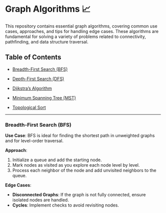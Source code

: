# Graph Algorithms 📈

This repository contains essential graph algorithms, covering common use cases, approaches, and tips for handling edge cases. These algorithms are fundamental for solving a variety of problems related to connectivity, pathfinding, and data structure traversal.

## Table of Contents
- [Breadth-First Search (BFS)](#breadth-first.py)
- [Depth-First Search (DFS)](#depth-first.py)

- [Dijkstra’s Algorithm](#dijkstras-algorithm)
- [Minimum Spanning Tree (MST)](#minimum-spanning-tree-mst)
- [Topological Sort](#topological-sort)

---

### Breadth-First Search (BFS)

**Use Case**: BFS is ideal for finding the shortest path in unweighted graphs and for level-order traversal.

**Approach**:
1. Initialize a queue and add the starting node.
2. Mark nodes as visited as you explore each node level by level.
3. Process each neighbor of the node and add unvisited neighbors to the queue.

**Edge Cases**:
- **Disconnected Graphs**: If the graph is not fully connected, ensure isolated nodes are handled.
- **Cycles**: Implement checks to avoid revisiting nodes.
